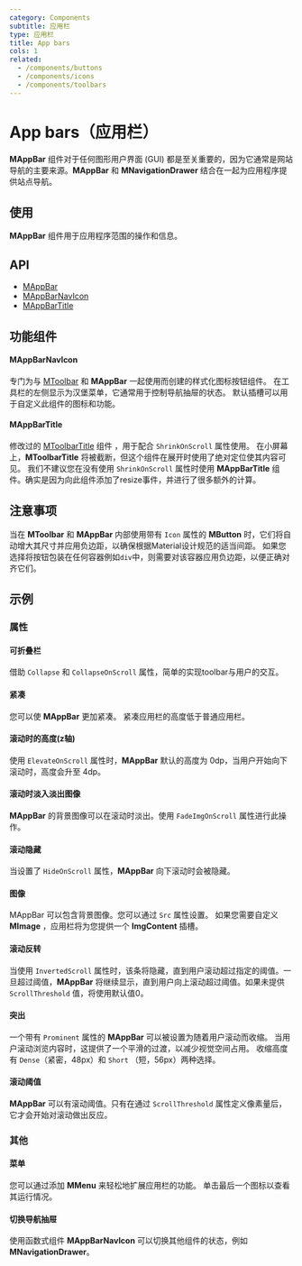```yaml
---
category: Components
subtitle: 应用栏
type: 应用栏
title: App bars
cols: 1
related:
  - /components/buttons
  - /components/icons
  - /components/toolbars
---
```


# App bars（应用栏）

**MAppBar** 组件对于任何图形用户界面 (GUI) 都是至关重要的，因为它通常是网站导航的主要来源。**MAppBar** 和 **MNavigationDrawer** 结合在一起为应用程序提供站点导航。

## 使用

**MAppBar** 组件用于应用程序范围的操作和信息。

<app-bars-usage></app-bars-usage>

## API

- [MAppBar](/api/MAppBar)
- [MAppBarNavIcon](/api/MAppBarNavIcon)
- [MAppBarTitle](/api/MAppBarTitle)

## 功能组件

#### MAppBarNavIcon

专门为与 [MToolbar](/components/toolbars) 和 **MAppBar** 一起使用而创建的样式化图标按钮组件。 在工具栏的左侧显示为汉堡菜单，它通常用于控制导航抽屉的状态。 默认插槽可以用于自定义此组件的图标和功能。

#### MAppBarTitle
修改过的 [MToolbarTitle](/components/toolbars) 组件 ，用于配合 `ShrinkOnScroll` 属性使用。 在小屏幕上，**MToolbarTitle**
将被截断，但这个组件在展开时使用了绝对定位使其内容可见。 我们不建议您在没有使用 `ShrinkOnScroll` 属性时使用 **MAppBarTitle** 组件。确实是因为向此组件添加了resize事件，并进行了很多额外的计算。

## 注意事项

<!--alert:warning-->
当在 **MToolbar** 和 **MAppBar** 内部使用带有 `Icon` 属性的 **MButton** 时，它们将自动增大其尺寸并应用负边距，以确保根据Material设计规范的适当间距。
如果您选择将按钮包装在任何容器例如`div`中，则需要对该容器应用负边距，以便正确对齐它们。
<!--/alert:warning-->

## 示例

### 属性

#### 可折叠栏

借助 `Collapse` 和 `CollapseOnScroll` 属性，简单的实现toolbar与用户的交互。

<example file="" />

#### 紧凑

您可以使 **MAppBar** 更加紧凑。 紧凑应用栏的高度低于普通应用栏。

<example file="" />

#### 滚动时的高度(z轴)

使用 `ElevateOnScroll` 属性时，**MAppBar** 默认的高度为 0dp，当用户开始向下滚动时，高度会升至 4dp。

<example file="" />

#### 滚动时淡入淡出图像

**MAppBar** 的背景图像可以在滚动时淡出。使用 `FadeImgOnScroll` 属性进行此操作。

<example file="" />


#### 滚动隐藏

当设置了 `HideOnScroll` 属性，**MAppBar** 向下滚动时会被隐藏。

<example file="" />


#### 图像

MAppBar 可以包含背景图像。您可以通过 `Src` 属性设置。 如果您需要自定义 **MImage** ，应用栏将为您提供一个 **ImgContent** 插槽。

<example file="" />


#### 滚动反转

当使用 `InvertedScroll` 属性时，该条将隐藏，直到用户滚动超过指定的阈值。一旦超过阈值，**MAppBar** 将继续显示，直到用户向上滚动超过阈值。如果未提供 `ScrollThreshold` 值，将使用默认值0。

<example file="" />

#### 突出

一个带有 `Prominent` 属性的 **MAppBar** 可以被设置为随着用户滚动而收缩。 当用户滚动浏览内容时，这提供了一个平滑的过渡，以减少视觉空间占用。 收缩高度有 `Dense`（紧密，48px）和 `Short` （短，56px）两种选择。

<example file="" />

#### 滚动阈值

**MAppBar** 可以有滚动阈值。只有在通过 `ScrollThreshold` 属性定义像素量后，它才会开始对滚动做出反应。

<example file="" />

### 其他

#### 菜单

您可以通过添加 **MMenu** 来轻松地扩展应用栏的功能。 单击最后一个图标以查看其运行情况。

<example file="" />

#### 切换导航抽屉

使用函数式组件 **MAppBarNavIcon** 可以切换其他组件的状态，例如 **MNavigationDrawer**。

<example file="" />